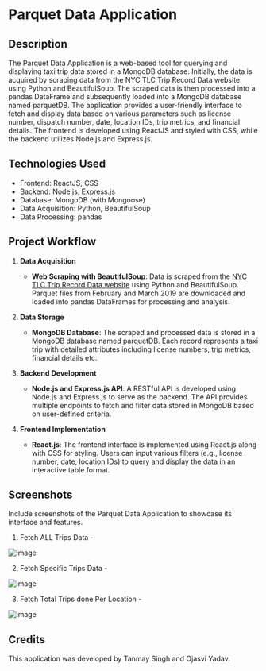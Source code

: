 # Parquet Data Application

## Description

The Parquet Data Application is a web-based tool for querying and displaying taxi trip data stored in a MongoDB database. Initially, the data is acquired by scraping data from the NYC TLC Trip Record Data website using Python and BeautifulSoup. The scraped data is then processed into a pandas DataFrame and subsequently loaded into a MongoDB database named parquetDB. The application provides a user-friendly interface to fetch and display data based on various parameters such as license number, dispatch number, date, location IDs, trip metrics, and financial details. The frontend is developed using ReactJS and   styled with CSS, while the backend utilizes Node.js and Express.js.

## Technologies Used

- Frontend: ReactJS, CSS
- Backend: Node.js, Express.js
- Database: MongoDB (with Mongoose)
- Data Acquisition: Python, BeautifulSoup
- Data Processing: pandas

## Project Workflow

1. **Data Acquisition**

   - **Web Scraping with BeautifulSoup**: Data is scraped from the [NYC TLC Trip Record Data website](https://www.nyc.gov/site/tlc/about/tlc-trip-record-data.page) using Python and BeautifulSoup. Parquet files from February and March 2019 are downloaded and loaded into pandas DataFrames for processing and analysis.

2. **Data Storage**

   - **MongoDB Database**: The scraped and processed data is stored in a MongoDB database named parquetDB. Each record represents a taxi trip with detailed attributes including license numbers, trip metrics, financial details etc.

3. **Backend Development**

   - **Node.js and Express.js API**: A RESTful API is developed using Node.js and Express.js to serve as the backend. The API provides multiple endpoints to fetch and filter data stored in MongoDB based on user-defined criteria.

4. **Frontend Implementation**

   - **React.js**: The frontend interface is implemented using React.js along with CSS for styling. Users can input various filters (e.g., license number, date, location IDs) to query and display the data in an interactive table format.
  
## Screenshots

Include screenshots of the Parquet Data Application to showcase its interface and features.

1. Fetch ALL Trips Data -

![image](https://github.com/user-attachments/assets/306a7a08-f1e9-4a24-955a-668cba85b40e)


2. Fetch Specific Trips Data -

![image](https://github.com/user-attachments/assets/815428d7-c1e9-4a11-985d-c25533b3fc89)


3. Fetch Total Trips done Per Location -

![image](https://github.com/user-attachments/assets/c7a72148-9f42-4708-8b9c-bcea28d38b87)




## Credits

This application was developed by Tanmay Singh and Ojasvi Yadav.
